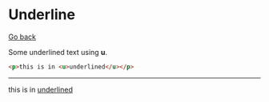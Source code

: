 # Underline

[Go back](..)

Some underlined text using **u**.

```html
<p>this is in <u>underlined</u></p>
```

<hr class="sr">

<p>this is in <u>underlined</u></p>